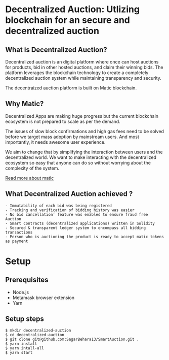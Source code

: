 Decentralized Auction: Utlizing blockchain for an secure and decentralized auction
==================================================================================

What is Decentralized Auction?
------------------------------

Decentralized auction is an digital platform where once can host auctions for products,
bid in other hosted auctions, and claim their winning bids. The platform leverages the
blockchain technology to create a completely decentralized auction system while maintaining
transparency and security.

The decentraized auction platform is built on Matic blockchain.


Why Matic?
----------

Decentralized Apps are making huge progress but the current blockchain ecosystem is not prepared to scale as per the demand.

The issues of slow block confirmations and high gas fees need to be solved before we target mass adoption by mainstream users. And most importantly, it needs awesome user experience.

We aim to change that by simplifying the interaction between users and the decentralized world. We want to make interacting with the decentralized ecosystem so easy that anyone can do so without worrying about the complexity of the system.

[Read more about matic](https://matic.network/)


What Decentralized Auction achieved ?
-----------
	- Immutability of each bid was being registered
	- Tracking and verification of bidding history was easier
	- No bid cancellation’ feature was enabled to ensure fraud free Auction
	- Smart contracts (decentralized applications) written in Solidity
	- Secured & transparent ledger system to encompass all bidding transactions
	- Person who is auctioning the product is ready to accept matic tokens as payment

Setup
=====

Prerequisites
-------------
- Node.js
- Metamask browser extension
- Yarn

Setup steps
-----------
```
$ mkdir decentralized-auction
$ cd decentralized-auction
$ git clone git@github.com:SagarBehara13/SmartAuction.git .
$ yarn install
$ yarn intall-all
$ yarn start
```
